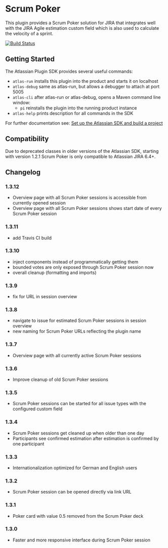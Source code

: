 # Scrum Poker

This plugin provides a Scrum Poker solution for JIRA that integrates well with the JIRA Agile estimation custom field which is also used to calculate the velocity of a sprint.

[![Build Status](https://travis-ci.org/h4ck4thon/jira-scrum-poker.svg?branch=master)](https://travis-ci.org/h4ck4thon/jira-scrum-poker)

## Getting Started

The Atlassian Plugin SDK provides several useful commands:

* `atlas-run` installs this plugin into the product and starts it on localhost
* `atlas-debug` same as atlas-run, but allows a debugger to attach at port 5005
* `atlas-cli` after atlas-run or atlas-debug, opens a Maven command line window:
  * `pi` reinstalls the plugin into the running product instance
* `atlas-help` prints description for all commands in the SDK

For further documentation see: [Set up the Atlassian SDK and build a project](https://developer.atlassian.com/docs/getting-started/set-up-the-atlassian-plugin-sdk-and-build-a-project)

## Compatibility

Due to deprecated classes in older versions of the Atlassian SDK, starting with version 1.2.1 Scrum Poker is only compatible to Atlassian JIRA 6.4+.

## Changelog

### 1.3.12

* Overview page with all Scrum Poker sessions is accessible from currently opened session
* Overview page with all Scrum Poker sessions shows start date of every Scrum Poker session

### 1.3.11

* add Travis CI build

### 1.3.10

* inject components instead of programmatically getting them
* bounded votes are only exposed through Scrum Poker session now
* overall cleanup (formatting and imports)

### 1.3.9

* fix for URL in session overview

### 1.3.8

* navigate to issue for estimated Scrum Poker sessions in session overview
* new naming for Scrum Poker URLs reflecting the plugin name

### 1.3.7

* Overview page with all currently active Scrum Poker sessions

### 1.3.6

* Improve cleanup of old Scrum Poker sessions

### 1.3.5

* Scrum Poker sessions can be started for all issue types with the configured custom field

### 1.3.4

* Scrum Poker sessions get cleaned up when older than one day
* Participants see confirmed estimation after estimation is confirmed by one participant

### 1.3.3

* Internationalization optimized for German and English users

### 1.3.2

* Scrum Poker session can be opened directly via link URL

### 1.3.1

* Poker card with value 0.5 removed from the Scrum Poker deck

### 1.3.0

* Faster and more responsive interface during Scrum Poker session
